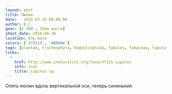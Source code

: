 ```yaml
---
layout: post
title: Люпин
date:   2016-07-26 00:00:00
author: К.С.
gear: [E-300 , 35mm macro]
shoot_date: 2016-06-30
location: Ёль-база
colors: ['172213', '080b0e']
tags: [plantae, tracheophyta, magnoliopsida, fabales, fabaceae, lupinus]
links:
  -
    href: http://www.inaturalist.org/taxa/47121-Lupinus
    info: inat
    title: Lupinus sp.
---
```


Опять люпин вдоль вертикальной оси, теперь синенький.
